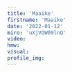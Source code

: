```yaml
--- 
title: 'Maaike'
firstname: 'Maaike'
date: '2022-01-12'
miro: 'uXjVOW09lnQ'
video: 
hmw: 
visual: 
profile_img: 
--- 
```

